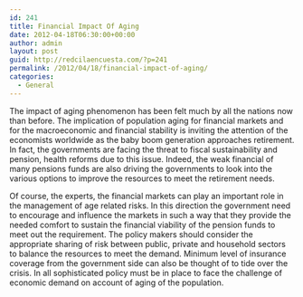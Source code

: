 ```yaml
---
id: 241
title: Financial Impact Of Aging
date: 2012-04-18T06:30:00+00:00
author: admin
layout: post
guid: http://redcilaencuesta.com/?p=241
permalink: /2012/04/18/financial-impact-of-aging/
categories:
  - General
---
```

The impact of aging phenomenon has been felt much by all the nations now than before. The implication of population aging for financial markets and for the macroeconomic and financial stability is inviting the attention of the economists worldwide as the baby boom generation approaches retirement. In fact, the governments are facing the threat to fiscal sustainability and pension, health reforms due to this issue. Indeed, the weak financial of many pensions funds are also driving the governments to look into the various options to improve the resources to meet the retirement needs.

Of course, the experts, the financial markets can play an important role in the management of age related risks. In this direction the government need to encourage and influence the markets in such a way that they provide the needed comfort to sustain the financial viability of the pension funds to meet out the requirement. The policy makers should consider the appropriate sharing of risk between public, private and household sectors to balance the resources to meet the demand. Minimum level of insurance coverage from the government side can also be thought of to tide over the crisis. In all sophisticated policy must be in place to face the challenge of economic demand on account of aging of the population.
